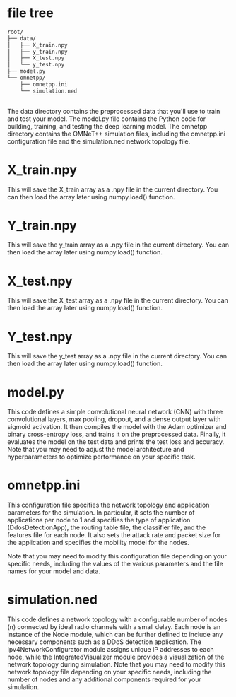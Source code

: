 # file tree
```bash 
root/
├── data/
│   ├── X_train.npy
│   ├── y_train.npy
│   ├── X_test.npy
│   └── y_test.npy
├── model.py
└── omnetpp/
    ├── omnetpp.ini
    └── simulation.ned 
    
```
    
	
	
The data directory contains the preprocessed data that you'll use to train and test your model. The model.py file contains the Python code for building, training, and testing the deep learning model. The omnetpp directory contains the OMNeT++ simulation files, including the omnetpp.ini configuration file and the simulation.ned network topology file.
	
	
# X_train.npy
This will save the X_train array as a .npy file in the current directory. You can then load the array later using numpy.load() function.


# Y_train.npy
This will save the y_train array as a .npy file in the current directory. You can then load the array later using numpy.load() function.

# X_test.npy
This will save the X_test array as a .npy file in the current directory. You can then load the array later using numpy.load() function.

# Y_test.npy
This will save the y_test array as a .npy file in the current directory. You can then load the array later using numpy.load() function.

# model.py
This code defines a simple convolutional neural network (CNN) with three convolutional layers, max pooling, dropout, and a dense output layer with sigmoid activation. It then compiles the model with the Adam optimizer and binary cross-entropy loss, and trains it on the preprocessed data. Finally, it evaluates the model on the test data and prints the test loss and accuracy.
Note that you may need to adjust the model architecture and hyperparameters to optimize performance on your specific task.

# omnetpp.ini
This configuration file specifies the network topology and application parameters for the simulation. In particular, it sets the number of applications per node to 1 and specifies the type of application (DdosDetectionApp), the routing table file, the classifier file, and the features file for each node. It also sets the attack rate and packet size for the application and specifies the mobility model for the nodes.

Note that you may need to modify this configuration file depending on your specific needs, including the values of the various parameters and the file names for your model and data.

# simulation.ned
This code defines a network topology with a configurable number of nodes (n) connected by ideal radio channels with a small delay. Each node is an instance of the Node module, which can be further defined to include any necessary components such as a DDoS detection application. The Ipv4NetworkConfigurator module assigns unique IP addresses to each node, while the IntegratedVisualizer module provides a visualization of the network topology during simulation.
Note that you may need to modify this network topology file depending on your specific needs, including the number of nodes and any additional components required for your simulation.
